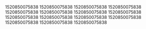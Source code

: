 1520850075838
1520850075838
1520850075838
1520850075838
1520850075838
1520850075838
1520850075838
1520850075838
1520850075838
1520850075838
1520850075838
1520850075838
1520850075838
1520850075838
1520850075838